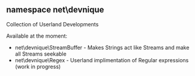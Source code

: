 ## namespace net\devnique 

Collection of Userland Developments

Available at the moment:

* net\devnique\StreamBuffer	- Makes Strings act like Streams and make all Streams seekable
* net\devnique\Regex		- Userland implimentation of Regular expressions (work in progress)
